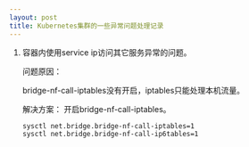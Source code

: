 ```yaml
---
layout: post
title: Kubernetes集群的一些异常问题处理记录
---
```


1. 容器内使用service ip访问其它服务异常的问题。

   问题原因：
   
    bridge-nf-call-iptables没有开启，iptables只能处理本机流量。

   解决方案：
    开启bridge-nf-call-iptables。

    ```
   sysctl net.bridge.bridge-nf-call-iptables=1
   sysctl net.bridge.bridge-nf-call-ip6tables=1
    ```